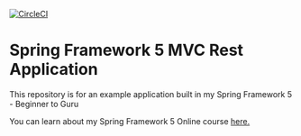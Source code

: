 [![CircleCI](https://circleci.com/gh/dmytrokhomenko/spring5-mvc-rest.svg?style=svg)](https://circleci.com/gh/dmytrokhomenko/spring5-mvc-rest)
# Spring Framework 5 MVC Rest Application

This repository is for an example application built in my Spring Framework 5 - Beginner to Guru

You can learn about my Spring Framework 5 Online course [here.](http://courses.springframework.guru/p/spring-framework-5-begginer-to-guru/?product_id=363173)